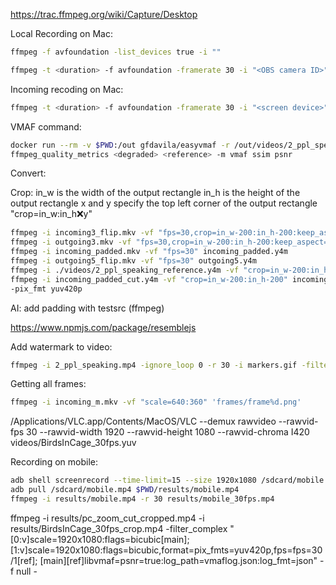 https://trac.ffmpeg.org/wiki/Capture/Desktop

Local Recording on Mac:

```bash
ffmpeg -f avfoundation -list_devices true -i ""
```
```bash
ffmpeg -t <duration> -f avfoundation -framerate 30 -i "<OBS camera ID>" outgoing.mkv
```

Incoming recoding on Mac:

```bash
ffmpeg -t <duration> -f avfoundation -framerate 30 -i "<screen device>" incoming.mkv
```

VMAF command:
```bash
docker run --rm -v $PWD:/out gfdavila/easyvmaf -r /out/videos/2_ppl_speaking_reference.y4m -d /out/incoming_padded_cut.y4m
ffmpeg_quality_metrics <degraded> <reference> -m vmaf ssim psnr
```

Convert: 

Crop:
in_w is the width of the output rectangle
in_h is the height of the output rectangle
x and y specify the top left corner of the output rectangle
"crop=in_w:in_h:x:y"
```bash
ffmpeg -i incoming3_flip.mkv -vf "fps=30,crop=in_w-200:in_h-200:keep_aspect=1" incoming4.y4m
ffmpeg -i outgoing3.mkv -vf "fps=30,crop=in_w-200:in_h-200:keep_aspect=1" outgoing4.y4m
ffmpeg -i incoming_padded.mkv -vf "fps=30" incoming_padded.y4m
ffmpeg -i outgoing5_flip.mkv -vf "fps=30" outgoing5.y4m
ffmpeg -i ./videos/2_ppl_speaking_reference.y4m -vf "crop=in_w-200:in_h-200" 2_ppl_crop.y4m
ffmpeg -i incoming_padded_cut.y4m -vf "crop=in_w-200:in_h-200" incoming_crop.y4m
-pix_fmt yuv420p
```


AI: add padding with testsrc (ffmpeg)

https://www.npmjs.com/package/resemblejs

Add watermark to video:
```bash
ffmpeg -i 2_ppl_speaking.mp4 -ignore_loop 0 -r 30 -i markers.gif -filter_complex "overlay=100:100:shortest=1" 2_ppl_speaking_marked.mp4
```

Getting all frames:
```bash
ffmpeg -i incoming_m.mkv -vf "scale=640:360" 'frames/frame%d.png'
```


/Applications/VLC.app/Contents/MacOS/VLC --demux rawvideo --rawvid-fps 30 --rawvid-width 1920 --rawvid-height 1080 --rawvid-chroma I420 videos/BirdsInCage_30fps.yuv

Recording on mobile:
```bash
adb shell screenrecord --time-limit=15 --size 1920x1080 /sdcard/mobile.mp4
adb pull /sdcard/mobile.mp4 $PWD/results/mobile.mp4
ffmpeg -i results/mobile.mp4 -r 30 results/mobile_30fps.mp4
```

ffmpeg -i results/pc_zoom_cut_cropped.mp4 -i results/BirdsInCage_30fps_crop.mp4 -filter_complex "[0:v]scale=1920x1080:flags=bicubic[main]; [1:v]scale=1920x1080:flags=bicubic,format=pix_fmts=yuv420p,fps=fps=30/1[ref]; [main][ref]libvmaf=psnr=true:log_path=vmaflog.json:log_fmt=json" -f null -
